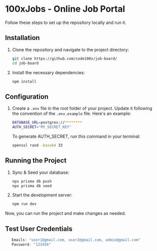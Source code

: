 # 100xJobs - Online Job Portal

Follow these steps to set up the repository locally and run it.

## Installation

1. Clone the repository and navigate to the project directory:

   ```bash
   git clone https://github.com/code100x/job-board/
   cd job-board
   ```

2. Install the necessary dependencies:
   ```bash
   npm install
   ```

## Configuration

1. Create a `.env` file in the root folder of your project. Update it following the convention of the `.env.example` file. Here's an example:

   ```bash
   DATABASE_URL=postgres://********
   AUTH_SECRET="MY_SECRET_KEY"
   ```

   To generate AUTH_SECRET, run this command in your terminal:

   ```bash
   openssl rand -base64 33
   ```

## Running the Project

1. Sync & Seed your database:

    ```bash
    npx prisma db push
    npx prisma db seed
    ```

2. Start the development server:

    ```bash
    npm run dev
    ```

Now, you can run the project and make changes as needed.

## Test User Credentials

   ```js
      Emails: "user1@gmail.com, user2@gmail.com, admin@gmail.com"
      Password: "123456" 
   ```

